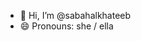 - 👋 Hi, I’m @sabahalkhateeb
- 😄 Pronouns: she / ella 


<!---
sabahalkhateeb/sabahalkhateeb is a ✨ special ✨ repository because its `README.md` (this file) appears on your GitHub profile.
You can click the Preview link to take a look at your changes.
--->
